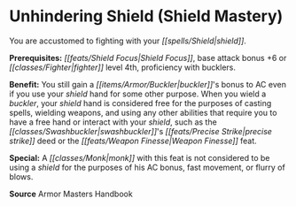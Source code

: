 ﻿---
cssclass: [feats]

---
# Unhindering Shield (Shield Mastery)

You are accustomed to fighting with your _[[spells/Shield|shield]]_.

**Prerequisites:** _[[feats/Shield Focus|Shield Focus]]_, base attack bonus +6 or _[[classes/Fighter|fighter]]_ level 4th, proficiency with bucklers.

**Benefit:** You still gain a _[[items/Armor/Buckler|buckler]]_'s bonus to AC even if you use your _shield_ hand for some other purpose. When you wield a _buckler_, your _shield_ hand is considered free for the purposes of casting spells, wielding weapons, and using any other abilities that require you to have a free hand or interact with your _shield_, such as the _[[classes/Swashbuckler|swashbuckler]]_'s _[[feats/Precise Strike|precise strike]]_ deed or the _[[feats/Weapon Finesse|Weapon Finesse]]_ feat.

**Special:** A _[[classes/Monk|monk]]_ with this feat is not considered to be using a _shield_ for the purposes of his AC bonus, fast movement, or flurry of blows.

**Source** Armor Masters Handbook